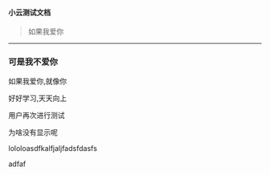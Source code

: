 #### 小云测试文档
> 如果我爱你
---
### 可是我不爱你

如果我爱你,就像你

好好学习,天天向上

用户再次进行测试

为啥没有显示呢

lololoasdfkalfjaljfadsfdasfs

adfaf